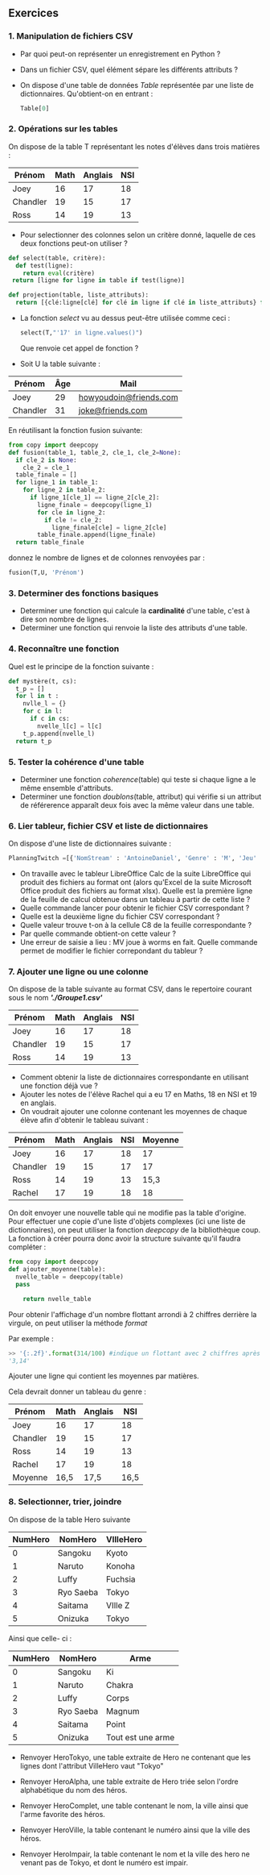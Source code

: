 ## Exercices



### 1. Manipulation de fichiers CSV

- Par quoi peut-on représenter un enregistrement en Python ?

- Dans un fichier CSV, quel élément sépare les différents attributs ?

- On dispose d'une table de données *Table* représentée par une liste de dictionnaires. Qu'obtient-on en entrant :

  ```python
  Table[0]
  ```

  

### 2. Opérations sur les tables

On dispose de la table T représentant les notes d'élèves dans trois matières :

| Prénom   | Math | Anglais | NSI  |
| -------- | ---- | ------- | ---- |
| Joey     | 16   | 17      | 18   |
| Chandler | 19   | 15      | 17   |
| Ross     | 14   | 19      | 13   |



- Pour selectionner des colonnes selon un critère donné, laquelle de ces deux fonctions peut-on utiliser ?

```python
def select(table, critère):
  def test(ligne):
    return eval(critère)
 return [ligne for ligne in table if test(ligne)] 
```

```python
def projection(table, liste_attributs):
  return [{clé:ligne[clé] for clé in ligne if clé in liste_attributs} for ligne in table]
```

- La fonction *select* vu au dessus peut-être utilisée comme ceci :

  ```python
  select(T,"'17' in ligne.values()")
  ```

  Que renvoie cet appel de fonction ?



- Soit U la table suivante :

| Prénom   | Âge  | Mail                   |
| -------- | ---- | ---------------------- |
| Joey     | 29   | howyoudoin@friends.com |
| Chandler | 31   | joke@friends.com       |

En réutilisant la fonction fusion suivante:  

```python
from copy import deepcopy
def fusion(table_1, table_2, cle_1, cle_2=None):
  if cle_2 is None:
    cle_2 = cle_1
  table_finale = []
  for ligne_1 in table_1:
    for ligne_2 in table_2:
      if ligne_1[cle_1] == ligne_2[cle_2]:
        ligne_finale = deepcopy(ligne_1)
        for cle in ligne_2:
          if cle != cle_2:
            ligne_finale[cle] = ligne_2[cle]
        table_finale.append(ligne_finale)
  return table_finale      
```

donnez le nombre de  lignes et de colonnes renvoyées par :

```python
fusion(T,U, 'Prénom')
```



### 3. Determiner des fonctions basiques

- Determiner une fonction qui calcule la **cardinalité** d'une table, c'est à dire son nombre de lignes.
- Determiner une fonction qui renvoie la liste des attributs d'une table.



### 4. Reconnaître une fonction

Quel est le principe de la fonction suivante :

```python
def mystère(t, cs):
  t_p = []
  for l in t :
    nvlle_l = {}
    for c in l:
      if c in cs:
        nvelle_l[c] = l[c]
    t_p.append(nvelle_l)
  return t_p  
```



### 5. Tester la cohérence d'une table

- Determiner une fonction *coherence*(table) qui teste si chaque ligne a le même ensemble d'attributs.
- Determiner une fonction *doublons*(table, attribut) qui vérifie si un attribut de référerence apparaît deux fois avec la même valeur dans une table.

### 6. Lier tableur, fichier CSV et liste de dictionnaires

On dispose d'une liste de dictionnaires suivante :

```python
PlanningTwitch =[{'NomStream' : 'AntoineDaniel', 'Genre' : 'M', 'Jeu' : 'Fall_Guys','Numéro' : '1'},{'NomStream' : 'MV', 'Genre' : 'M', 'Jeu' : 'Isaac','Numéro' : '2'}, {'NomStream' : 'AngleDroit', 'Genre' : 'F', 'Jeu' : 'Fall_Guys','Numéro' : '3'}, {'NomStream' : 'BagheraJones', 'Genre' : 'F', 'Jeu' : 'Fall_Guys','Numéro' : '4'}]
```

- On travaille avec le tableur LibreOffice Calc de la suite LibreOffice qui produit des fichiers au format ont (alors qu'Excel de la suite Microsoft Office produit des fichiers au format xlsx). Quelle est la première ligne de la feuille de calcul obtenue dans un tableau à partir de cette liste ?
- Quelle commande lancer pour obtenir le fichier CSV correspondant ?
- Quelle est la deuxième ligne du fichier CSV correspondant ?
- Quelle valeur trouve t-on à la cellule C8 de la feuille correspondante ?
- Par quelle commande obtient-on cette valeur ?
- Une erreur de saisie a lieu : MV joue à worms en fait. Quelle commande permet de modifier le fichier correpondant du tableur ?

### 7. Ajouter une ligne ou une colonne

On dispose de la table suivante au format CSV, dans le repertoire courant sous le nom ***'./Groupe1.csv'***

| Prénom   | Math | Anglais | NSI  |
| -------- | ---- | ------- | ---- |
| Joey     | 16   | 17      | 18   |
| Chandler | 19   | 15      | 17   |
| Ross     | 14   | 19      | 13   |

- Comment obtenir la liste de dictionnaires correspondante en utilisant une fonction déjà vue ?
- Ajouter les notes de l'élève Rachel qui a eu 17 en Maths, 18 en NSI et 19 en anglais.
- On voudrait ajouter une colonne contenant les moyennes de chaque élève afin d'obtenir le tableau suivant :

| Prénom   | Math | Anglais | NSI  | Moyenne |
| -------- | ---- | ------- | ---- | ------- |
| Joey     | 16   | 17      | 18   | 17      |
| Chandler | 19   | 15      | 17   | 17      |
| Ross     | 14   | 19      | 13   | 15,3    |
| Rachel   | 17   | 19      | 18   | 18      |

On doit envoyer une nouvelle table qui ne modifie pas la table d'origine. Pour effectuer une copie d'une liste d'objets complexes (ici une liste de dictionnaires), on peut utiliser la fonction *deepcopy* de la bibliothèque coup. La fonction à créer pourra donc avoir la structure suivante qu'il faudra compléter :

```python
from copy import deepcopy
def ajouter_moyenne(table):
  nvelle_table = deepcopy(table)
  pass

	return nvelle_table
```

Pour obtenir l'affichage d'un nombre flottant arrondi à 2 chiffres derrière la virgule, on peut utiliser la méthode *format* 

Par exemple :

```python
>> '{:.2f}'.format(314/100) #indique un flottant avec 2 chiffres après la virgule
'3,14'
```

Ajouter une ligne qui contient les moyennes par matières.

Cela devrait donner un tableau du genre :

| Prénom   | Math | Anglais | NSI  |
| -------- | ---- | ------- | ---- |
| Joey     | 16   | 17      | 18   |
| Chandler | 19   | 15      | 17   |
| Ross     | 14   | 19      | 13   |
| Rachel   | 17   | 19      | 18   |
| Moyenne  | 16,5 | 17,5    | 16,5 |



### 8. Selectionner, trier, joindre

On dispose de la table Hero suivante

| NumHero | NomHero   | VIlleHero |
| ------- | --------- | --------- |
| 0       | Sangoku   | Kyoto     |
| 1       | Naruto    | Konoha    |
| 2       | Luffy     | Fuchsia   |
| 3       | Ryo Saeba | Tokyo     |
| 4       | Saitama   | VIlle Z   |
| 5       | Onizuka   | Tokyo     |

Ainsi que celle- ci :

| NumHero | NomHero   | Arme              |
| ------- | --------- | ----------------- |
| 0       | Sangoku   | Ki                |
| 1       | Naruto    | Chakra            |
| 2       | Luffy     | Corps             |
| 3       | Ryo Saeba | Magnum            |
| 4       | Saitama   | Point             |
| 5       | Onizuka   | Tout est une arme |



- Renvoyer HeroTokyo, une table extraite de Hero ne contenant que les lignes dont l'attribut VilleHero vaut "Tokyo"

- Renvoyer HeroAlpha, une table extraite de Hero triée selon l'ordre alphabétique du nom des héros.

- Renvoyer HeroComplet, une table contenant le nom, la ville ainsi que l'arme favorite des héros.

- Renvoyer HeroVille, la table contenant le numéro ainsi que la ville des héros.

- Renvoyer HeroImpair, la table contenant le nom et la ville des hero ne venant pas de Tokyo, et dont le numéro est impair.

  

  
